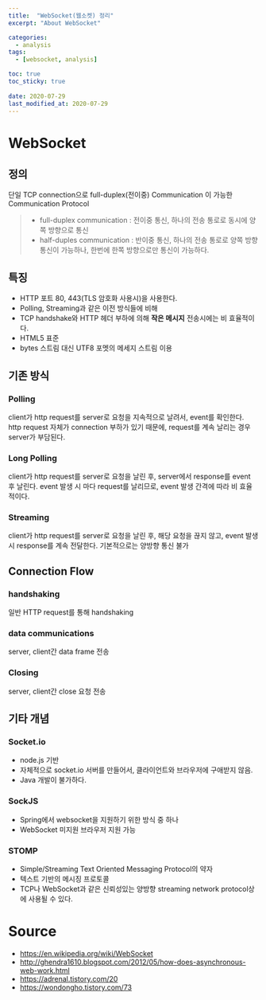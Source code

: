 ```yaml
---
title:  "WebSocket(웹소켓) 정리"
excerpt: "About WebSocket"

categories:
  - analysis
tags:
  - [websocket, analysis]

toc: true
toc_sticky: true
 
date: 2020-07-29
last_modified_at: 2020-07-29
---
```

# WebSocket

## 정의
단일 TCP connection으로 full-duplex(전이중) Communication 이 가능한 Communication Protocol
> - full-duplex communication : 전이중 통신, 하나의 전송 통로로 동시에 양쪽 방향으로 통신
> - half-duples communication : 반이중 통신, 하나의 전송 통로로 양쪽 방향 통신이 가능하나, 한번에 한쪽 방향으로만 통신이 가능하다.


## 특징
- HTTP 포트 80, 443(TLS 암호화 사용시)을 사용한다.
- Polling, Streaming과 같은 이전 방식들에 비해
- TCP handshake와 HTTP 헤더 부하에 의해 **작은 메시지** 전송시에는 비 효율적이다.
- HTML5 표준
- bytes 스트림 대신 UTF8 포멧의 메세지 스트림 이용


## 기존 방식
### Polling
client가 http request를 server로 요청을 지속적으로 날려서, event를 확인한다. http request 자체가 connection 부하가 있기 때문에, request를 계속 날리는 경우 server가 부담된다.

### Long Polling
client가 http request를 server로 요청을 날린 후, server에서 response를 event 후 날린다. event 발생 시 마다 request를 날리므로, event 발생 간격에 따라 비 효율적이다.

### Streaming
client가 http request를 server로 요청을 날린 후, 해당 요청을 끊지 않고, event 발생 시 response를 계속 전달한다. 기본적으로는 양방향 통신 불가


## Connection Flow
### handshaking
일반 HTTP request를 통해 handshaking

### data communications
server, client간 data frame 전송

### Closing
server, client간 close 요청 전송

## 기타 개념
### Socket.io
- node.js 기반
- 자체적으로 socket.io 서버를 만들어서, 클라이언트와 브라우저에 구애받지 않음. 
- Java 개발이 불가하다.

### SockJS
- Spring에서 websocket을 지원하기 위한 방식 중 하나
- WebSocket 미지원 브라우저 지원 가능

### STOMP
- Simple/Streaming Text Oriented Messaging Protocol의 약자
- 텍스트 기반의 메시징 프로토콜 
- TCP나 WebSocket과 같은 신뢰성있는 양방향 streaming network protocol상에 사용될 수 있다.

# Source
- https://en.wikipedia.org/wiki/WebSocket
- http://ghendra1610.blogspot.com/2012/05/how-does-asynchronous-web-work.html
- https://adrenal.tistory.com/20
- https://wondongho.tistory.com/73